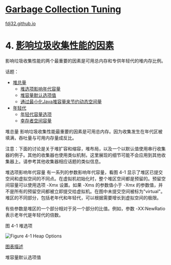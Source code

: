 [Garbage Collection Tuning](https://docs.oracle.com/en/java/javase/16/gctuning/introduction-garbage-collection-tuning.html)
===
[fdj32.github.io](https://fdj32.github.io)  
# 4. [影响垃圾收集性能的因素](https://docs.oracle.com/en/java/javase/16/gctuning/factors-affecting-garbage-collection-performance.html)
影响垃圾收集性能的两个最重要的因素是可用总内存和专供年轻代的堆内存比例。

话题：
- <a href="#gc4a">堆总量</a>
  - <a href="#gc4a1">堆选项影响年代容量</a>
  - <a href="#gc4a2">堆容量默认选项值</a>
  - <a href="#gc4a3">通过最小化Java堆容量来节约动态空间量</a>
- <a href="#gc4b">年轻代</a>
  - <a href="#gc4b1">年轻代容量选项</a>
  - <a href="#gc4b2">幸存者空间容量</a>

<span id="gc4a">堆总量</span>
影响垃圾收集性能最重要的因素是可用总内存。因为收集发生在年代区被填满，吞吐量与可用内存量成反比。

注意：下面的讨论是关于堆扩容和缩容，堆布局，以及一个以默认值使用串行收集器的例子。其他的收集器也使用类似机制，这里展现的细节可能不会应用到其他收集器上。请参考其他收集器相应话题的类似信息。

<span id="gc4a1">堆选项影响年代容量</span>
有一系列的参数影响年代容量，看图 4-1 显示了堆区已提交空间和虚拟空间的不同点。在虚拟机初始化时，整个堆区空间都是预留的。预留空间容量可以使用选项 -Xmx 设置。如果 -Xms 的参数值小于 -Xmx 的参数值，并不是所有的预留空间都被立即提交给虚拟机。在图中未提交空间被标为"virtual"。堆区的不同部分，包括老年代和年轻代，可以根据需要增长到虚拟空间的极限。

有些参数是堆区的一个部分相对于另一个部分的比值。例如，参数 -XX:NewRatio 表示老年代是年轻代的倍数。

图 4-1 堆选项


![Figure 4-1 Heap Options](https://docs.oracle.com/en/java/javase/16/gctuning/img/jsgct_dt_006_prm_gn_sz_new.png "Description of Figure 4-1 follows")

<a href="https://docs.oracle.com/en/java/javase/16/gctuning/img_text/jsgct_dt_006_prm_gn_sz_new.html">图表描述</a>

<span id="gc4a2">堆容量默认选项值</span>
